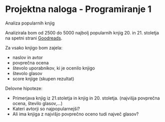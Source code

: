 # Projektna naloga - Programiranje 1

Analiza popularnih knjig

Analizirala bom od 2500 do 5000 najbolj popularnih knjig 20. in
21. stoletja na spetni strani [Goodreads](https://www.goodreads.com/).

Za vsako knjigo bom zajela:
* naslov in avtor
* povprečna ocena 
* števolo uporabnikov, ki je ocenilo knjigo
* števolo glasov
* score knjige (skupen rezultat)

Delovne hipoteze:
* Primerjava knjig iz 21.stoletja in knjig in 20. stoletja.
(najvišja povprečna ocena, število glasov,...)
* Kateri avtorji so najpopularnejši?
* Ali ima knjiga z najvišjo povprečno oceno tudi
največ glasov?
